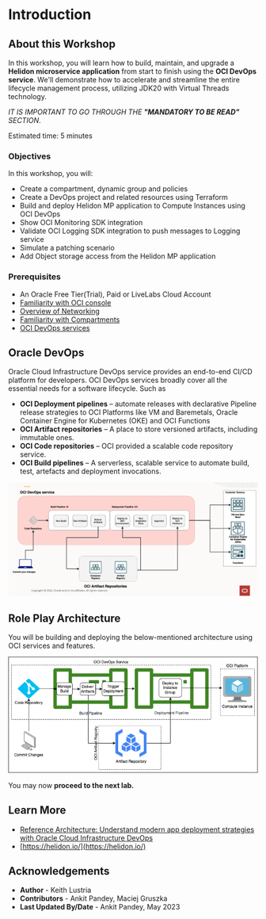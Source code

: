 # Introduction

## About this Workshop

In this workshop, you will learn how to build, maintain, and upgrade a **Helidon microservice application** from start to finish using the **OCI DevOps service**. We'll demonstrate how to accelerate and streamline the entire lifecycle management process, utilizing JDK20 with Virtual Threads technology.

*IT IS IMPORTANT TO GO THROUGH THE **"MANDATORY TO BE READ"** SECTION*.

Estimated time: 5 minutes

### Objectives

In this workshop, you will:

* Create a compartment, dynamic group and policies
* Create a DevOps project and related resources using Terraform
* Build and deploy Helidon MP application to Compute Instances using OCI DevOps
* Show OCI Monitoring SDK integration
* Validate OCI Logging SDK integration to push messages to Logging service
* Simulate a patching scenario
* Add Object storage access from the Helidon MP application

### Prerequisites

* An Oracle Free Tier(Trial), Paid or LiveLabs Cloud Account
* [Familiarity with OCI console](https://docs.us-phoenix-1.oraclecloud.com/Content/GSG/Concepts/console.htm)
* [Overview of Networking](https://docs.us-phoenix-1.oraclecloud.com/Content/Network/Concepts/overview.htm)
* [Familiarity with Compartments](https://docs.us-phoenix-1.oraclecloud.com/Content/GSG/Concepts/concepts.htm)
* [OCI DevOps services](https://docs.oracle.com/en-us/iaas/Content/devops/using/home.htm)

## Oracle DevOps

Oracle Cloud Infrastructure DevOps service provides an end-to-end CI/CD platform for developers. OCI DevOps services broadly cover all the essential needs for a software lifecycle. Such as

* **OCI Deployment pipelines** – automate releases with declarative Pipeline release strategies to OCI Platforms like VM and Baremetals, Oracle Container Engine for Kubernetes (OKE) and OCI Functions
* **OCI Artifact repositories** – A place to store versioned artifacts, including immutable ones.
* **OCI Code repositories** – OCI provided a scalable code repository service.
* **OCI Build pipelines** – A serverless, scalable service to automate build, test, artefacts and deployment invocations.

![Devops architecture](images/oci-devops.png)

## Role Play Architecture

You will be building and deploying the below-mentioned architecture using OCI services and features.

![Devops Diagram](images/devops-diagram.png)

You may now **proceed to the next lab.**


## Learn More

* [Reference Architecture: Understand modern app deployment strategies with Oracle Cloud Infrastructure DevOps](https://docs.oracle.com/en/solutions/mod-app-deploy-strategies-oci/index.html)
* [https://helidon.io/](https://helidon.io/)

## Acknowledgements

* **Author** -  Keith Lustria
* **Contributors** - Ankit Pandey, Maciej Gruszka
* **Last Updated By/Date** - Ankit Pandey, May 2023
